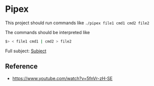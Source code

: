 # Pipex

This project should run commands like `./pipex file1 cmd1 cmd2 file2`


The commands should be interpreted like
```sh
$> < file1 cmd1 | cmd2 > file2
```

Full subject:
[Subject](.assets/pipex.pdf)

## Reference
- https://www.youtube.com/watch?v=5fnVr-zH-SE
